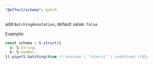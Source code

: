 ```yaml
---
"@effect/schema": patch
---
```


add `BatchingAnnotation`, default value: `false`

Example:

```ts
const schema = S.struct({
  a: S.string,
  b: S.number,
}).pipe(S.batching(true /* boolean | "inherit" | undefined */));
```
